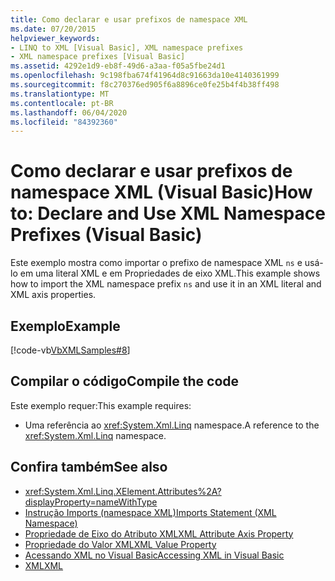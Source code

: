 ```yaml
---
title: Como declarar e usar prefixos de namespace XML
ms.date: 07/20/2015
helpviewer_keywords:
- LINQ to XML [Visual Basic], XML namespace prefixes
- XML namespace prefixes [Visual Basic]
ms.assetid: 4292e1d9-eb8f-49d6-a3aa-f05a5fbe24d1
ms.openlocfilehash: 9c198fba674f41964d8c91663da10e4140361999
ms.sourcegitcommit: f8c270376ed905f6a8896ce0fe25b4f4b38ff498
ms.translationtype: MT
ms.contentlocale: pt-BR
ms.lasthandoff: 06/04/2020
ms.locfileid: "84392360"
---
```

# <a name="how-to-declare-and-use-xml-namespace-prefixes-visual-basic"></a><span data-ttu-id="25146-102">Como declarar e usar prefixos de namespace XML (Visual Basic)</span><span class="sxs-lookup"><span data-stu-id="25146-102">How to: Declare and Use XML Namespace Prefixes (Visual Basic)</span></span>
<span data-ttu-id="25146-103">Este exemplo mostra como importar o prefixo de namespace XML `ns` e usá-lo em uma literal XML e em Propriedades de eixo XML.</span><span class="sxs-lookup"><span data-stu-id="25146-103">This example shows how to import the XML namespace prefix `ns` and use it in an XML literal and XML axis properties.</span></span>  
  
## <a name="example"></a><span data-ttu-id="25146-104">Exemplo</span><span class="sxs-lookup"><span data-stu-id="25146-104">Example</span></span>  
 [!code-vb[VbXMLSamples#8](~/samples/snippets/visualbasic/VS_Snippets_VBCSharp/VbXMLSamples/VB/XMLSamples3.vb#8)]  
  
## <a name="compile-the-code"></a><span data-ttu-id="25146-105">Compilar o código</span><span class="sxs-lookup"><span data-stu-id="25146-105">Compile the code</span></span>  
 <span data-ttu-id="25146-106">Este exemplo requer:</span><span class="sxs-lookup"><span data-stu-id="25146-106">This example requires:</span></span>  
  
- <span data-ttu-id="25146-107">Uma referência ao <xref:System.Xml.Linq> namespace.</span><span class="sxs-lookup"><span data-stu-id="25146-107">A reference to the <xref:System.Xml.Linq> namespace.</span></span>  
  
## <a name="see-also"></a><span data-ttu-id="25146-108">Confira também</span><span class="sxs-lookup"><span data-stu-id="25146-108">See also</span></span>

- <xref:System.Xml.Linq.XElement.Attributes%2A?displayProperty=nameWithType>
- [<span data-ttu-id="25146-109">Instrução Imports (namespace XML)</span><span class="sxs-lookup"><span data-stu-id="25146-109">Imports Statement (XML Namespace)</span></span>](../../../language-reference/statements/imports-statement-xml-namespace.md)
- [<span data-ttu-id="25146-110">Propriedade de Eixo do Atributo XML</span><span class="sxs-lookup"><span data-stu-id="25146-110">XML Attribute Axis Property</span></span>](../../../language-reference/xml-axis/xml-attribute-axis-property.md)
- [<span data-ttu-id="25146-111">Propriedade do Valor XML</span><span class="sxs-lookup"><span data-stu-id="25146-111">XML Value Property</span></span>](../../../language-reference/xml-axis/xml-value-property.md)
- [<span data-ttu-id="25146-112">Acessando XML no Visual Basic</span><span class="sxs-lookup"><span data-stu-id="25146-112">Accessing XML in Visual Basic</span></span>](accessing-xml.md)
- [<span data-ttu-id="25146-113">XML</span><span class="sxs-lookup"><span data-stu-id="25146-113">XML</span></span>](index.md)
